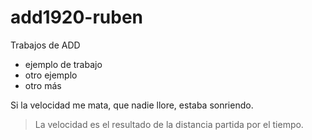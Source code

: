 # add1920-ruben
Trabajos de ADD
* ejemplo de trabajo
* otro ejemplo
* otro más

Si la velocidad me mata, que nadie llore, estaba sonriendo.

> La velocidad es el resultado de la distancia partida por el tiempo.

